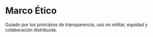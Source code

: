 # Marco Ético

Guiado por los principios de transparencia, uso no militar, equidad y colaboración distribuida.